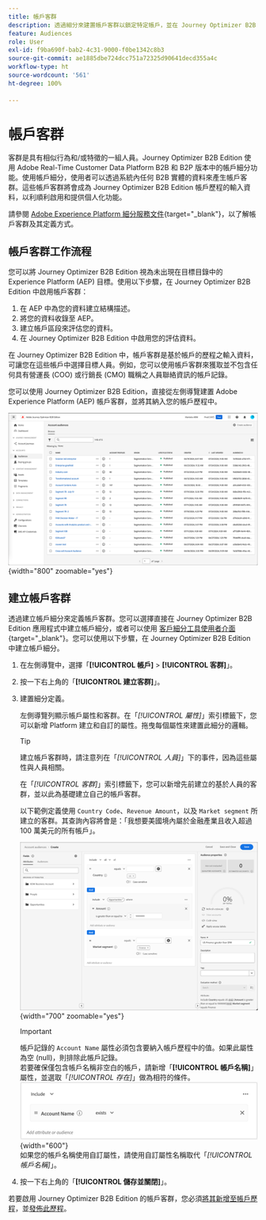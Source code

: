 ```yaml
---
title: 帳戶客群
description: 透過細分來建置帳戶客群以鎖定特定帳戶，並在 Journey Optimizer B2B Edition 中啟用個人化帳戶型歷程。
feature: Audiences
role: User
exl-id: f9ba690f-bab2-4c31-9000-f0be1342c8b3
source-git-commit: ae1885dbe724dcc751a72325d90641decd355a4c
workflow-type: ht
source-wordcount: '561'
ht-degree: 100%

---
```


# 帳戶客群

客群是具有相似行為和/或特徵的一組人員。Journey Optimizer B2B Edition 使用 Adobe Real-Time Customer Data Platform B2B 和 B2P 版本中的帳戶細分功能。使用帳戶細分，使用者可以透過系統內任何 B2B 實體的資料來產生帳戶客群。這些帳戶客群將會成為 Journey Optimizer B2B Edition 帳戶歷程的輸入資料，以利順利啟用和提供個人化功能。

請參閱 [Adobe Experience Platform 細分服務文件](https://experienceleague.adobe.com/zh-hant/docs/experience-platform/segmentation/types/account-audiences){target="_blank"}，以了解帳戶客群及其定義方式。

## 帳戶客群工作流程

您可以將 Journey Optimizer B2B Edition 視為未出現在目標目錄中的 Experience Platform (AEP) 目標。使用以下步驟，在 Journey Optimizer B2B Edition 中啟用帳戶客群：

1. 在 AEP 中為您的資料建立結構描述。
1. 將您的資料收錄至 AEP。
1. 建立帳戶區段來評估您的資料。
1. 在 Journey Optimizer B2B Edition 中啟用您的評估資料。

在 Journey Optimizer B2B Edition 中，帳戶客群是基於帳戶的歷程之輸入資料，可讓您在這些帳戶中選擇目標人員。例如，您可以使用帳戶客群來獲取並不包含任何具有營運長 (COO) 或行銷長 (CMO) 職稱之人員聯絡資訊的帳戶記錄。

您可以使用 Journey Optimizer B2B Edition，直接從左側導覽建置 Adobe Experience Platform (AEP) 帳戶客群，並將其納入您的帳戶歷程中。

![存取帳戶客群](./assets/account-audiences-browse.png){width="800" zoomable="yes"}

## 建立帳戶客群

透過建立帳戶細分來定義帳戶客群。您可以選擇直接在 Journey Optimizer B2B Edition 應用程式中建立帳戶細分，或者可以使用 [客戶細分工具使用者介面](https://experienceleague.adobe.com/zh-hant/docs/experience-platform/segmentation/ui/segment-builder){target="_blank"}。您可以使用以下步驟，在 Journey Optimizer B2B Edition 中建立帳戶細分。

1. 在左側導覽中，選擇「**[!UICONTROL 帳戶]** > **[!UICONTROL 客群]**」。

1. 按一下右上角的「**[!UICONTROL 建立客群]**」。

1. 建置細分定義。

   左側導覽列顯示帳戶屬性和客群。在「_[!UICONTROL 屬性]_」索引標籤下，您可以新增 Platform 建立和自訂的屬性。拖曳每個屬性來建置此細分的邏輯。

   >[!TIP]
   >
   >建立帳戶客群時，請注意列在「_[!UICONTROL 人員]_」下的事件，因為這些屬性與人員相關。<br/>
   >
   >在「_[!UICONTROL 客群]_」索引標籤下，您可以新增先前建立的基於人員的客群，並以此為基礎建立自己的帳戶客群。

   以下範例定義使用 `Country Code`、`Revenue Amount`，以及 `Market segment` 所建立的客群。其查詢內容將會是：「我想要美國境內屬於金融產業且收入超過 100 萬美元的所有帳戶」。

   ![帳戶客群細分工具範例](./assets/audience-segment-builder-US-finance-1M.png){width="700" zoomable="yes"}
   <br/>

   >[!IMPORTANT]
   >
   >帳戶記錄的 `Account Name` 屬性必須包含要納入帳戶歷程中的值。如果此屬性為空 (null)，則排除此帳戶記錄。<br/>
   >若要確保僅包含帳戶名稱非空白的帳戶，請新增「**[!UICONTROL 帳戶名稱]**」屬性，並選取「_[!UICONTROL 存在]_」做為相符的條件。<br/>
   >![存在帳戶名稱屬性](./assets/audience-segment-builder-account-name-exists.png){width="600"}
   ><br/>如果您的帳戶名稱使用自訂屬性，請使用自訂屬性名稱取代「_[!UICONTROL 帳戶名稱]_」。

1. 按一下右上角的「**[!UICONTROL 儲存並關閉]**」。

若要啟用 Journey Optimizer B2B Edition 的帳戶客群，您必須[將其新增至帳戶歷程](../journeys/journey-overview.md#add-the-account-audience-for-your-journey)，並[發佈此歷程](../journeys/journey-overview.md)。
